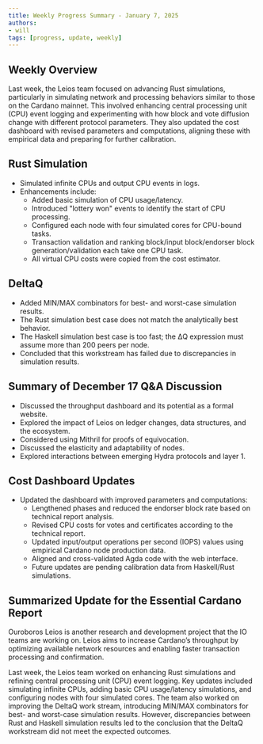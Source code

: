 ```yaml
---
title: Weekly Progress Summary - January 7, 2025
authors:
- will
tags: [progress, update, weekly]
---
```


## Weekly Overview

Last week, the Leios team focused on advancing Rust simulations, particularly in
simulating network and processing behaviors similar to those on the Cardano
mainnet. This involved enhancing central processing unit (CPU) event logging and
experimenting with how block and vote diffusion change with different protocol
parameters. They also updated the cost dashboard with revised parameters and
computations, aligning these with empirical data and preparing for further
calibration.

## Rust Simulation

- Simulated infinite CPUs and output CPU events in logs.
- Enhancements include:
  - Added basic simulation of CPU usage/latency.
  - Introduced "lottery won" events to identify the start of CPU processing.
  - Configured each node with four simulated cores for CPU-bound tasks.
  - Transaction validation and ranking block/input block/endorser block
    generation/validation each take one CPU task.
  - All virtual CPU costs were copied from the cost estimator.

## DeltaQ

- Added MIN/MAX combinators for best- and worst-case simulation results.
- The Rust simulation best case does not match the analytically best behavior.
- The Haskell simulation best case is too fast; the ΔQ expression must assume
  more than 200 peers per node.
- Concluded that this workstream has failed due to discrepancies in simulation
  results.

## Summary of December 17 Q&A Discussion

- Discussed the throughput dashboard and its potential as a formal website.
- Explored the impact of Leios on ledger changes, data structures, and the
  ecosystem.
- Considered using Mithril for proofs of equivocation.
- Discussed the elasticity and adaptability of nodes.
- Explored interactions between emerging Hydra protocols and layer 1.

## Cost Dashboard Updates

- Updated the dashboard with improved parameters and computations:
  - Lengthened phases and reduced the endorser block rate based on technical
    report analysis.
  - Revised CPU costs for votes and certificates according to the technical
    report.
  - Updated input/output operations per second (IOPS) values using empirical
    Cardano node production data.
  - Aligned and cross-validated Agda code with the web interface.
  - Future updates are pending calibration data from Haskell/Rust simulations.

## Summarized Update for the Essential Cardano Report

Ouroboros Leios is another research and development project that the IO teams
are working on. Leios aims to increase Cardano’s throughput by optimizing
available network resources and enabling faster transaction processing and
confirmation.

Last week, the Leios team worked on enhancing Rust simulations and refining
central processing unit (CPU) event logging. Key updates included simulating
infinite CPUs, adding basic CPU usage/latency simulations, and configuring nodes
with four simulated cores. The team also worked on improving the DeltaQ work
stream, introducing MIN/MAX combinators for best- and worst-case simulation
results. However, discrepancies between Rust and Haskell simulation results led
to the conclusion that the DeltaQ workstream did not meet the expected outcomes.
